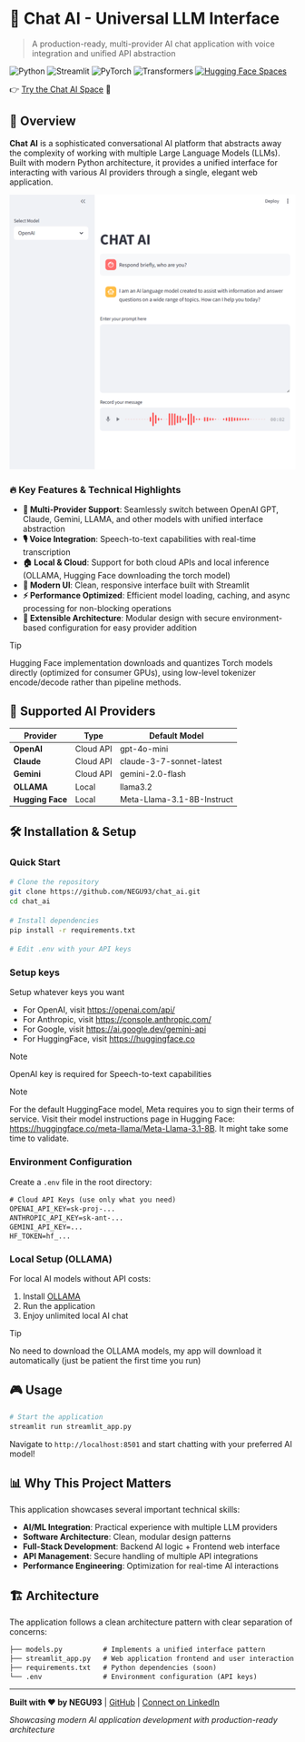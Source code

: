 # 🤖 Chat AI - Universal LLM Interface

> A production-ready, multi-provider AI chat application with voice integration and unified API abstraction

![Python](https://img.shields.io/badge/python-3.8+-blue.svg)
![Streamlit](https://img.shields.io/badge/streamlit-1.28+-red.svg)
![PyTorch](https://img.shields.io/badge/PyTorch-2.0+-orange.svg)
![Transformers](https://img.shields.io/badge/🤗_Transformers-4.30+-yellow.svg)
[![Hugging Face Spaces](https://img.shields.io/badge/HuggingFace-Spaces-blue?logo=huggingface)](https://huggingface.co/spaces/NEGU93/chat_ai)

👉 [Try the Chat AI Space](https://huggingface.co/spaces/NEGU93/chat_ai) 🤗

## 🎯 Overview

**Chat AI** is a sophisticated conversational AI platform that abstracts away the complexity of working with multiple Large Language Models (LLMs). Built with modern Python architecture, it provides a unified interface for interacting with various AI providers through a single, elegant web application.

![UI](static/Screenshot.png)

### 🔥 Key Features & Technical Highlights

- **🔄 Multi-Provider Support**: Seamlessly switch between OpenAI GPT, Claude, Gemini, LLAMA, and other models with unified interface abstraction
- **🎙️ Voice Integration**: Speech-to-text capabilities with real-time transcription
- **🏠 Local & Cloud**: Support for both cloud APIs and local inference (OLLAMA, Hugging Face downloading the torch model)
- **🎨 Modern UI**: Clean, responsive interface built with Streamlit
- **⚡ Performance Optimized**: Efficient model loading, caching, and async processing for non-blocking operations
- **🔧 Extensible Architecture**: Modular design with secure environment-based configuration for easy provider addition

> [!TIP]
> Hugging Face implementation downloads and quantizes Torch models directly (optimized for consumer GPUs), using low-level tokenizer encode/decode rather than pipeline methods.

## 🚀 Supported AI Providers

| Provider | Type | Default Model |
|----------|------|----------|
| **OpenAI** | Cloud API | gpt-4o-mini |
| **Claude** | Cloud API | claude-3-7-sonnet-latest |
| **Gemini** | Cloud API | gemini-2.0-flash |
| **OLLAMA** | Local | llama3.2 |
| **Hugging Face** | Local | Meta-Llama-3.1-8B-Instruct |

## 🛠️ Installation & Setup

### Quick Start

```bash
# Clone the repository
git clone https://github.com/NEGU93/chat_ai.git
cd chat_ai

# Install dependencies
pip install -r requirements.txt

# Edit .env with your API keys
```

### Setup keys

Setup whatever keys you want

- For OpenAI, visit https://openai.com/api/
- For Anthropic, visit https://console.anthropic.com/
- For Google, visit https://ai.google.dev/gemini-api
- For HuggingFace, visit https://huggingface.co

> [!NOTE]
> OpenAI key is required for Speech-to-text capabilities

> [!NOTE]
> For the default HuggingFace model, Meta requires you to sign their terms of service. Visit their model instructions page in Hugging Face: https://huggingface.co/meta-llama/Meta-Llama-3.1-8B. It might take some time to validate.

### Environment Configuration

Create a `.env` file in the root directory:

```env
# Cloud API Keys (use only what you need)
OPENAI_API_KEY=sk-proj-...
ANTHROPIC_API_KEY=sk-ant-...
GEMINI_API_KEY=...
HF_TOKEN=hf_...
```

### Local Setup (OLLAMA)

For local AI models without API costs:

1. Install [OLLAMA](https://ollama.com/)
2. Run the application
3. Enjoy unlimited local AI chat

> [!TIP]
> No need to download the OLLAMA models, my app will download it automatically (just be patient the first time you run)

## 🎮 Usage

```bash
# Start the application
streamlit run streamlit_app.py
```

Navigate to `http://localhost:8501` and start chatting with your preferred AI model!

## 📊 Why This Project Matters

This application showcases several important technical skills:

- **AI/ML Integration**: Practical experience with multiple LLM providers
- **Software Architecture**: Clean, modular design patterns
- **Full-Stack Development**: Backend AI logic + Frontend web interface
- **API Management**: Secure handling of multiple API integrations
- **Performance Engineering**: Optimization for real-time AI interactions

## 🏗️ Architecture

The application follows a clean architecture pattern with clear separation of concerns:

```
├── models.py          # Implements a unified interface pattern
├── streamlit_app.py   # Web application frontend and user interaction
├── requirements.txt   # Python dependencies (soon)
└── .env               # Environment configuration (API keys)
```

---

**Built with ❤️ by NEGU93** | [GitHub](https://github.com/NEGU93) | [Connect on LinkedIn](https://www.linkedin.com/in/jose-agustin-barrachina/)

*Showcasing modern AI application development with production-ready architecture*
